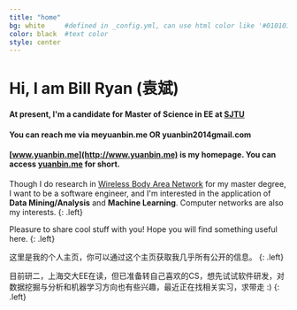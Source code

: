 ```yaml
---
title: "home"
bg: white     #defined in _config.yml, can use html color like '#010101'
color: black  #text color
style: center
---
```


# Hi, I am Bill Ryan (袁斌)

#### <i class="fa fa-graduation-cap"></i> At present, I'm a candidate for Master of Science in EE at [SJTU](http://en.sjtu.edu.cn/)

#### <i class="fa fa-envelope"></i> You can reach me via **me<i class="fa fa-at"></i>yuanbin.me** OR **yuanbin2014<i class="fa fa-at"></i>gmail.com**

#### <i class="fa fa-home"></i> [www.yuanbin.me](http://www.yuanbin.me) is my homepage. You can access [yuanbin.me](http://www.yuanbin.me) for short.  

Though I do research in [Wireless Body Area Network](http://en.wikipedia.org/wiki/Body_area_network) for my master degree, I want to be a software engineer, and I'm interested in the application of **Data Mining/Analysis** and **Machine Learning**. Computer networks are also my interests.
{: .left}

Pleasure to share cool stuff with you! Hope you will find something useful here.
{: .left}

这里是我的个人主页，你可以通过这个主页获取我几乎所有公开的信息。
{: .left}

目前研二，上海交大EE在读，但已准备转自己喜欢的CS，想先试试软件研发，对数据挖掘与分析和机器学习方向也有些兴趣，最近正在找相关实习，求带走 :)
{: .left}
